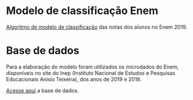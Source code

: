 # Modelo de classificação Enem
[Algoritmo de modelo de classificação](https://github.com/lucasthaynan/machine_learning_enem/blob/main/modelo_classificacao_Enem_2019.ipynb) das notas dos alunos no Enem 2019.

# Base de dados
Para a elaboração do modelo foram utilizados os microdados do Enem, disponíveis no site do Inep (Instituto Nacional de Estudos e Pesquisas Educacionais Anísio Teixeira), dos anos de 2019 e 2018.

[Acesse aqui](https://www.gov.br/inep/pt-br/acesso-a-informacao/dados-abertos/microdados/enem) a base de dados.


